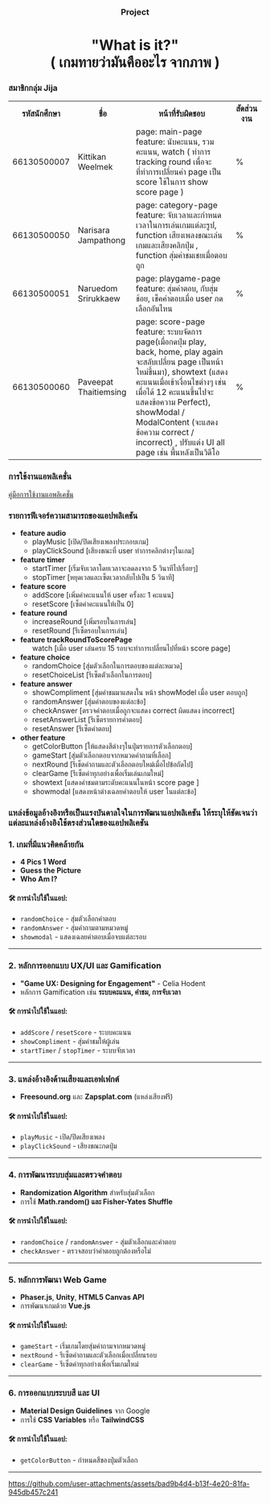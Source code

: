<div align="center">
  <h3 style="text-align:center;">Project</h3>
  <h1>"What is it?"<br>( เกมทายว่ามันคืออะไร จากภาพ )</h1>
</div>
<h3>สมาชิกกลุ่ม Jija</h3>
<table>
  <colgroup>
    <col>
    <col>
  </colgroup>
  <tr>
    <th>รหัสนักศึกษา</th>
    <th>ชื่อ</th>
    <th>หน้าที่รับผิดชอบ</th>
    <th>สัดส่วนงาน</th>
  </tr>
  <tr>
    <td>66130500007</td>
    <td>Kittikan Weelmek</td>
    <td>page: main-page<br>
        feature: นับคะแนน, รวมคะแนน, watch ( ทำการ tracking round เพื่อจะที่ทำการเปลี่ยนค่า page เป็น score ใช้ในการ show score page )
    </td>
    <td>%</td>
  </tr>
  
  <tr>
    <td>66130500050</td>
    <td>Narisara Jampathong</td>
    <td>page: category-page<br>
        feature: จับเวลาและกำหนดเวลาในการเล่นเกมแต่ละรูป,  function เสียงเพลงขณะเล่นเกมและเสียงคลิกปุ่ม , function สุ่มคำชมเชยเมื่อตอบถูก
    </td>
    <td>%</td>
  </tr>

  <tr>
    <td>66130500051</td>
    <td>Naruedom Srirukkaew</td>
    <td>page: playgame-page<br>
        feature: สุ่มคำตอบ, กับสุ่มช้อย, เช็คคำตอบเมื่อ user กดเลือกอันไหน
    </td>
    <td>%</td>
  </tr>

  <tr>
    <td>66130500060</td>
    <td>Paveepat Thaitiemsing</td>
    <td>page: score-page<br>
        feature: ระบบจัดการ page(เมื่อกดปุ่ม play, back, home, play again จะสลับเปลี่ยน page เป็นหน้าใหม่ขึ้นมา), showtext (แสดงคะแนนเมื่อเข้าเงื่อนไขต่างๆ เช่น เมื่อได้ 12 คะแนนขึ้นไปจะแสดงข้อความ     
        Perfect), showModal / ModalContent (จะแสดงข้อความ correct / incorrect) , ปรับแต่ง UI all page เช่น พื้นหลังเป็นวิดีโอ
    </td>
    <td>%</td>
  </tr>
</table>

  <h3>การใช้งานแอพลิเคชั่น</h3>
  <a href="https://github.com/user-attachments/files/18827254/default.pdf">คู่มือการใช้งานแอพลิเคชั่น</a>
  <br>
  
  <h3>รายการฟีเจอร์ความสามารถของแอปพลิเคชัน</h3>
  <ul>
     <li><b>feature audio</b>
          <ul>
               <li>playMusic [เปิด/ปิดเสียงเพลงประกอบเกม]</li>
               <li>playClickSound [เสียงขณะที่ user ทำการคลิกต่างๆในเกม]</li>
          </ul>
     </li>
     <li><b>feature timer</b>
          <ul>
               <li>startTimer [เริ่มจับเวลาโดยเวลาจะลดลงจาก 5 วินาทีไปเรื่อยๆ]</li>
               <li>stopTimer [หยุดเวลและเซ็ตเวลากลับไปเป็น 5 วินาที]</li>
          </ul>
     </li>
     <li><b>feature score</b>
          <ul>
               <li>addScore [เพิ่มค่าคะแนนให้ user ครั้งละ 1 คะแนน]</li>
               <li>resetScore [เซ็ตค่าคะแนนให้เป็น 0]</li>
          </ul>
     </li>
     <li><b>feature round</b>
          <ul>
               <li>increaseRound [เพิ่มรอบในการเล่น]</li>
               <li>resetRound [รีเซ็ตรอบในการเล่น]</li>
          </ul>
     </li>
     <li><b>feature trackRoundToScorePage</b>
       <ul>watch [เมื่อ user เล่นครบ 15 รอบจะทำการเปลี่ยนไปที่หน้า score page]</ul>
     </li>
     <li><b>feature choice</b>
          <ul>
               <li>randomChoice [สุ่มตัวเลือกในการตอบของแต่ละหมวด]</li>
               <li>resetChoiceList [รีเซ็ตตัวเลือกในการตอบ]</li>
          </ul>
     </li>
    <li><b>feature answer</b>
          <ul>
               <li>showCompliment [สุ่มคำชมมาแสดงใน หน้า showModel เมื่อ user ตอบถูก]</li>
               <li>randomAnswer [สุ่มคำตอบของแต่ละข้อ]</li>
               <li>checkAnswer [ตรวจคำตอบเมื่อถูกจะแสดง correct ผิดแสดง incorrect]</li>
               <li>resetAnswerList [รีเซ็ตรายการคำตอบ]</li>
               <li>resetAnswer [รีเซ็ตคำตอบ]</li>
          </ul>
     </li>
     <li><b>other feature</b>
          <ul>
               <li>getColorButton [ให้แสดงสีต่างๆในปุ่มรายการตัวเลือกตอบ]</li>
               <li>gameStart [สุ่มตัวเลือกตอบจากหมวดคำถามที่เลือก]</li>
               <li>nextRound [รีเช็ตคำถามและตัวเลือกตอบใหม่เมื่อไปข้อถัดไป]</li>
               <li>clearGame [รีเซ็ตค่าทุกอย่างเพื่อเริ่มเล่นเกมใหม่]</li>
               <li>showtext [แสดงคำชมตามระดับคะแนนในหน้า score page ]</li>
               <li>showmodal [แสดงหน้าต่างเฉลยคำตอบให้ user ในแต่ละข้อ]</li>
          </ul>
     </li>
  </ul>
  
  <h3>แหล่งข้อมูลอ้างอิงหรือเป็นแรงบันดาลใจในการพัฒนาแอปพลิเคชัน ให้ระบุให้ชัดเจนว่าแต่ละแหล่งอ้างอิงใช้ตรงส่วนใดของแอปพลิเคชัน </h3>
  
### 1. เกมที่มีแนวคิดคล้ายกัน
- **4 Pics 1 Word**
- **Guess the Picture**
- **Who Am I?**

#### 🛠 การนำไปใช้ในแอป:
- `randomChoice` - สุ่มตัวเลือกคำตอบ
- `randomAnswer` - สุ่มคำถามตามหมวดหมู่
- `showmodal` - แสดงเฉลยคำตอบเมื่อจบแต่ละรอบ

---

### 2. หลักการออกแบบ UX/UI และ Gamification
- **"Game UX: Designing for Engagement"** - Celia Hodent
- หลักการ Gamification เช่น **ระบบคะแนน, คำชม, การจับเวลา**

#### 🛠 การนำไปใช้ในแอป:
- `addScore` / `resetScore` - ระบบคะแนน
- `showCompliment` - สุ่มคำชมให้ผู้เล่น
- `startTimer` / `stopTimer` - ระบบจับเวลา

---

### 3. แหล่งอ้างอิงด้านเสียงและเอฟเฟกต์
- **Freesound.org** และ **Zapsplat.com** (แหล่งเสียงฟรี)
#### 🛠 การนำไปใช้ในแอป:
- `playMusic` - เปิด/ปิดเสียงเพลง
- `playClickSound` - เสียงขณะกดปุ่ม

---

### 4. การพัฒนาระบบสุ่มและตรวจคำตอบ
- **Randomization Algorithm** สำหรับสุ่มตัวเลือก
- การใช้ **Math.random() และ Fisher-Yates Shuffle**

#### 🛠 การนำไปใช้ในแอป:
- `randomChoice` / `randomAnswer` - สุ่มตัวเลือกและคำตอบ
- `checkAnswer` - ตรวจสอบว่าคำตอบถูกต้องหรือไม่

---

### 5. หลักการพัฒนา Web Game
- **Phaser.js**, **Unity**, **HTML5 Canvas API**
- การพัฒนาเกมด้วย **Vue.js**

#### 🛠 การนำไปใช้ในแอป:
- `gameStart` - เริ่มเกมโดยสุ่มคำถามจากหมวดหมู่
- `nextRound` - รีเซ็ตคำถามและตัวเลือกเมื่อเปลี่ยนรอบ
- `clearGame` - รีเซ็ตค่าทุกอย่างเพื่อเริ่มเกมใหม่

---

### 6. การออกแบบระบบสี และ UI
- **Material Design Guidelines** จาก Google
- การใช้ **CSS Variables** หรือ **TailwindCSS**

#### 🛠 การนำไปใช้ในแอป:
- `getColorButton` - กำหนดสีของปุ่มตัวเลือก

---



https://github.com/user-attachments/assets/bad9b4d4-b13f-4e20-81fa-945db457c241







